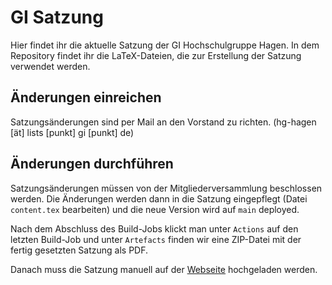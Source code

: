 # GI Satzung

Hier findet ihr die aktuelle Satzung der GI Hochschulgruppe Hagen. In dem Repository findet ihr die LaTeX-Dateien, die zur Erstellung der Satzung verwendet werden.

## Änderungen einreichen

Satzungsänderungen sind per Mail an den Vorstand zu richten. (hg-hagen [ät] lists [punkt] gi [punkt] de)

## Änderungen durchführen

Satzungsänderungen müssen von der Mitgliederversammlung beschlossen werden. Die Änderungen werden dann in die Satzung eingepflegt (Datei `content.tex` bearbeiten) und die neue Version wird auf `main` deployed.

Nach dem Abschluss des Build-Jobs klickt man unter `Actions` auf den letzten Build-Job und unter `Artefacts` finden wir eine ZIP-Datei mit der fertig gesetzten Satzung als PDF.

Danach muss die Satzung manuell auf der [Webseite](https://hg-hagen.de/satzung) hochgeladen werden.